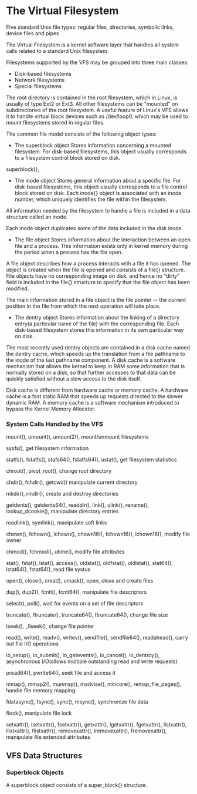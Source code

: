 # The Virtual Filesystem

Five standard Unix file types: regular files, directories, symbolic links, device files and pipes

The Virtual Filesystem is a kernel software layer that handles all system calls related to a standard Unix filesystem. 

Filesystems  supported by the VFS may be grouped into three main classes:
* Disk-based filesystems
* Network filesystems
* Special filesystems

The root directory is contained in the root filesystem, which in Linux, is usually of type Ext2 or Ext3. All other filesystems can be "mounted" on subdirectories of the root filesystem. A useful feature of Linux's VFS allows it to handle virtual block devices such as /dev/loop0, which may be used to mount filesystems stored in regular files. 


The common file model consists of the following object types:

* The superblock object
Stores information concerning a mounted filesystem. For disk-based filesystems, this object usually corresponds to a filesystem control block stored on disk.

superblock{},


* The inode object
Stores general information about a specific file. For disk-based filesystems, this object usually corresponds to a file control block stored on disk. Each inode{} object is associated with an inode number, which uniquely identifies the file within the filesystem.

All information needed by the filesystem to handle a file is included in a data structure called an inode.

Each inode object duplicates some of the data included in the disk inode.


* The file object
Stores information about the interaction between an open file and a process. This information exists only in kernel memory during the period when a process has the file open.

A file object describes how a process interacts with a file it has opened. The object is created when the file is opened and consists of a file{} structure. File objects have no corresponding image on disk, and hence no "dirty" field is included in the file{} structure to specify that the file object has been modified.

The main information stored in a file object is the file pointer -- the current position in the file from which the next operation will take place. 

* The dentry object
Stores information about the linking of a directory entry(a particular name of the file) with the corresponding file. Each disk-based filesystem stores this information in its own particular way on disk.

The most recently used dentry objects are contained in a disk cache named the dentry cache, which speeds up the translation from a file pathname to the inode of the last pathname component. A disk cache is a software mechanism that allows the kernel to keep in RAM some information that is normally stored on a disk, so that further accesses to that data can be quickly satisfied without a slow access to the disk itself.

Disk cache is different from hardware cache or memory cache. A hardware cache is a fast static RAM that speeds up requests directed to the slower dynamic RAM. A memory cache is a software mechanism introduced to bypass the Kernel Memory Allocator.


### System Calls Handled by the VFS

mount(), umount(), umount2(), mount/unmount filesystems

sysfs(), get filesystem information

statfs(), fstatfs(), stafs64(), fstatfs64(), ustat(), get filesystem statistics

chroot(), pivot_root(), change root directory

chdir(), fchdir(), getcwd() manipulate current directory

mkdir(), rmdir(), create and destroy directories

getdents(), getdents64(), readdir(), link(), ulink(), rename(), lookup_dcookie(), manipulate directory entries

readlink(), symlink(), manipulate soft links

chown(), fchown(), lchown(), chown16(), fchown16(), lchown16(), modify file owner

chmod(), fchmod(), utime(), modify file attributes

stat(), fstat(), lstat(), access(), oldstat(), oldfstat(), oldlstat(), stat64(), lstat64(), fstat64(), read file systus

open(), close(), creat(), umask(), open, close and create files

dup(), dup2(), fcntl(), fcntl64(), manipulate file descriptors

select(), poll(), wait for events on a set of file descriptors

truncate(), ftruncate(), truncate64(), ftruncate64(), change file size

lseek(), _llseek(), change file pointer

read(), write(), readv(), writev(), sendfile(), sendfile64(), readahead(), carry out file I/O operations

io_setup(), io_submit(), io_getevents(), io_cancel(), io_dentroy(), asynchronous I/O(allows multiple outstanding read and write requests)

pread64(), pwrite64(), seek file and  access it

mmap(), mmap2(), munmap(), madvise(), mincore(), remap_file_pages(), handle file memory mapping

fdatasync(), fsync(), sync(), msync(), synchronize file data

flock(), manipulate file lock

setxattr(), lsetxattr(), fsetxattr(), getxattr(), lgetxattr(), fgetxattr(), listxattr(), llistxattr(), flistxattr(), removexattr(), lremovexattr(), fremovexattr(), manipulate file extended attributes


## VFS Data Structures


### Superblock Objects

A superblock object consists of a super_block{} structure.


